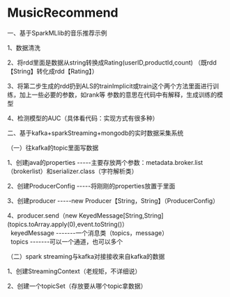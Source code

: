 # MusicRecommend
一、基于SparkMLlib的音乐推荐示例

1、数据清洗

2、将rdd里面是数据从string转换成Rating(userID,productId,count)
  （既rdd【String】转化成rdd【Rating】）

3、将第二步生成的rdd扔到ALS的trainImplicit或train这个两个方法里面进行训练，加上一些必要的参数，如rank等
  参数的意思在代码中有解释，生成训练的模型
  
4、检测模型的AUC（具体看代码：实现方式有很多种）

二、基于kafka+sparkStreaming+mongodb的实时数据采集系统

（一）往kafka的topic里面写数据

1、创建java的properties -----主要存放两个参数：metadata.broker.list（brokerlist）和serializer.class（字符解析类）

2、创建ProducerConfig  -----将刚刚的properties放置于里面

3、创建producer -----new Producer【String，String】（ProducerConfig）

4、producer.send（new KeyedMessage[String,String](topics.toArray.apply(0),event.toString()）<br>
&nbsp;&nbsp;keyedMessage -------一个消息类（topics，message）<br>
&nbsp;&nbsp;topics       -------可以一个通道，也可以多个<br>
   
（二）spark streaming与kafka对接接收来自kafka的数据

1、创建StreamingContext（老规矩，不详细说）

2、创建一个topicSet（存放要从哪个topic拿数据）



